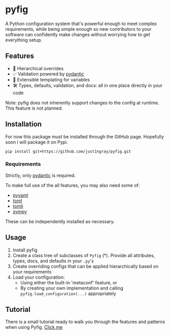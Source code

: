 # pyfig

A Python configuration system that's powerful enough to meet complex requirements, while
being simple enough so new contributors to your software can confidently make changes without
worrying how to get everything setup.

## Features

- 📂 Hierarchical overrides
- ✅ Validation powered by [pydantic](https://docs.pydantic.dev/latest/)
- 📝 Extensible templating for variables
- 🛠️ Types, defaults, validation, and docs: all in one place directly in your code

Note: pyfig does not inherently support changes to the config at runtime. This feature is not planned.

## Installation

For now this package must be installed through the GitHub page. Hopefully soon I will package it on Pypi.

```shell
pip install git+https://github.com/just1ngray/pyfig.git
```

### Requirements

Strictly, only [pydantic](https://docs.pydantic.dev/latest/) is required.

To make full use of the all features, you may also need some of:
- [pyyaml](https://pyyaml.org/)
- [toml](https://pypi.org/project/toml/)
- [tomli](https://pypi.org/project/tomli/)
- [sympy](https://www.sympy.org/en/index.html)

These can be independently installed as necessary.

## Usage

1. Install pyfig
2. Create a class tree of subclasses of `Pyfig` (*). Provide all attributes, types, docs, and defaults in your `.py`'s
3. Create overriding configs that can be applied hierarchically based on your requirements
4. Load your configuration:
    - Using either the built-in 'metaconf' feature, or
    - By creating your own implementation and calling `pyfig.load_configuration(...)` appropriately

## Tutorial

There is a small tutorial ready to walk you through the features and patterns when using Pyfig.
[Click me](https://github.com/just1ngray/pyfig/tree/publish-pypi-on-tag/tutorial)
